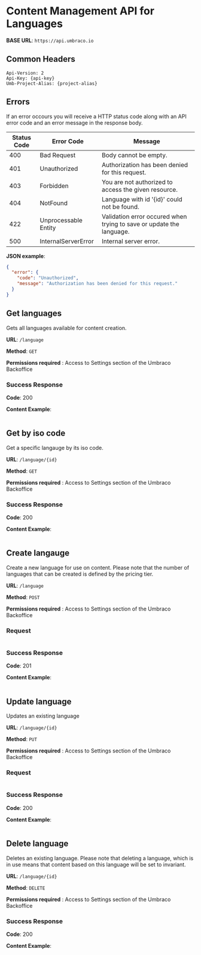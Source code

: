 # Content Management API for Languages

**BASE URL**: `https://api.umbraco.io`

## Common Headers

```http
Api-Version: 2
Api-Key: {api-key}
Umb-Project-Alias: {project-alias}
```

## Errors

If an error occours you will receive a HTTP status code along with an API error code and an error message in the response body.

| Status Code | Error Code           | Message                                                                  |
| ----------- | -------------------- | ------------------------------------------------------------------------ |
| 400         | Bad Request          | Body cannot be empty.                                                    |
| 401         | Unauthorized         | Authorization has been denied for this request.                          |
| 403         | Forbidden            | You are not authorized to access the given resource.                     |
| 404         | NotFound             | Language with id '{id}' could not be found.                              |
| 422         | Unprocessable Entity | Validation error occured when trying to save or update the language.     |
| 500         | InternalServerError  | Internal server error.                                                   |

**JSON example**:

```json
{
  "error": {
    "code": "Unauthorized",
    "message": "Authorization has been denied for this request."
  }
}
```

## Get languages

Gets all languages available for content creation.

**URL**: `/language`

**Method**: `GET`

**Permissions required** : Access to Settings section of the Umbraco Backoffice

### Success Response

**Code**: 200

**Content Example**:

```json
```


## Get by iso code

Get a specific langauge by its iso code.

**URL**: `/language/{id}`

**Method**: `GET`

**Permissions required** : Access to Settings section of the Umbraco Backoffice

### Success Response

**Code**: 200

**Content Example**:

```json
```

## Create langauge

Create a new language for use on content.
Please note that the number of languages that can be created is defined by the pricing tier.

**URL**: `/language`

**Method**: `POST`

**Permissions required** : Access to Settings section of the Umbraco Backoffice

### Request

```json
```

### Success Response

**Code**: 201

**Content Example**:

```json
```

## Update language

Updates an existing language

**URL**: `/language/{id}`

**Method**: `PUT`

**Permissions required** : Access to Settings section of the Umbraco Backoffice

### Request

```json
```

### Success Response

**Code**: 200

**Content Example**:

```json
```

## Delete language

Deletes an existing language.
Please note that deleting a language, which is in use means that content based on this language will be set to invariant.

**URL**: `/language/{id}`

**Method**: `DELETE`

**Permissions required** : Access to Settings section of the Umbraco Backoffice

### Success Response

**Code**: 200

**Content Example**:

```json
```